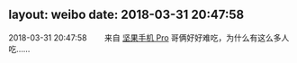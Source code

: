 layout: weibo
date: 2018-03-31 20:47:58
---
<meta name="referrer" content="no-referrer" />

2018-03-31 20:47:58  &nbsp;&nbsp;&nbsp;&nbsp;&nbsp;&nbsp; 来自 <a href="http://app.weibo.com/t/feed/Z4AgP" rel="nofollow">坚果手机 Pro</a>
哥俩好好难吃，为什么有这么多人吃…… ​​​
